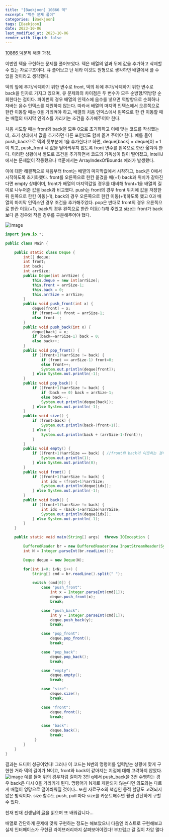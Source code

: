 ```yaml
---
title: "[Baekjoon] 10866 덱"
excerpt: "백준 문제 풀이"
categories: [Baekjoon]
tags: [Baekjoon]
date: 2023-10-06
last_modified_at: 2023-10-06
render_with_liquid: false
---
```


[10866 덱](https://www.acmicpc.net/problem/10866)문제 해결 과정.

이번엔 덱을 구현하는 문제를 풀어보았다. 덱은 배열의 앞과 뒤에 값을 추가하고 삭제할 수 있는 자료구조이다. 
큐 풀어보고 난 뒤라 이것도 원형으로 생각하면 배열에서 풀 수 있을 것이라고 생각했다.

덱의 앞에 추가/삭제하기 위한 변수로 front, 덱의 뒤에 추가/삭제하기 위한 변수로 back을 인자로 가지고 있으며, 큐 문제와의 차이점은 두 변수가 모두 순방향/역방향 순회한다는 점이다.
파이썬의 경우 배열의 인덱스에 음수를 넣으면 역방향으로 순회하나 자바는 음수 인덱스를 지원하지 않는다.
따라서 배열의 마지막 인덱스에서 오른쪽으로 한칸 이동할 때는 0을 가리켜야 하고, 배열의 처음 인덱스에서 왼쪽으로 한 칸 이동할 때는 배열의 마지막 인덱스를 가리키는 조건을 추가해주어야 한다. 

처음 시도할 때는 front와 back을 모두 0으로 초기화하고 이에 맞는 코드를 작성했는데, 초기 상태에서 값을 추가하면 다른 포인터도 함께 옮겨 주어야 한다. 
예를 들어 push_back으로 덱의 뒷부분에 1을 추가한다고 하면, deque[back] = deque[0] = 1 이 되고, push_front 시 값을 덮어씌우지 않도록 front 변수를 왼쪽으로 한칸 옮겨야 한다.
이러한 상황에서 별도로 조건을 추가하면서 코드의 가독성이 많이 떨어졌고, IntelliJ에서는 문제없이 작동했으나 백준에서는 ArrayIndexOfBounds 에러가 발생했다.

이에 대한 해결책으로 처음부터 front는 배열의 마지막값에서 시작하고, back은 0에서 시작하도록 초기화했다. 
front를 오른쪽으로 한칸 옮겼을 때(+1) back과 위치가 같아진다면 empty 상태이며, front가 배열의 마지막값일 경우를 대비해 front+1을 배열의 길이로 나누어준 값을 back과 비교했다.
push는 front의 경우 front 위치에 값을 저장한 뒤 왼쪽으로 한칸 이동(-1), back의 경우 오른쪽으로 한칸 이동(+1)하도록 했고 0과 배열의 마지막 인덱스인 경우 조건을 추가해주었다.
pop은 반대로 front의 경우 오른쪽으로 한칸 이동(+1), back의 경우 왼쪽으로 한칸 이동(-1)해 주었고 size는 front가 back보다 큰 경우와 작은 경우를 구분해주어야 했다.

![image](https://github.com/yeondori/yeondori.github.io/assets/93027942/a4fa5946-34ab-45f5-a4ba-35eee0651dca)

```java
import java.io.*;

public class Main {

    public static class Deque {
        int[] deque;
        int front;
        int back;
        int arrSize;
        public Deque(int arrSize) {
            this.deque = new int[arrSize];
            this.front = arrSize-1;
            this.back = 0;
            this.arrSize = arrSize;
        }
        public void push_front(int x) {
            deque[front] = x;
            if (front==0) front = arrSize-1;
            else front--;
        }
        public void push_back(int x) {
            deque[back] = x;
            if (back==arrSize-1) back = 0;
            else back++;
        }
        public void pop_front() {
            if ((front+1)%arrSize != back) {
                if (front == arrSize-1) front=0;
                else front++;
                System.out.println(deque[front]);
            } else System.out.println(-1);
        }
        public void pop_back() { 
            if ((front+1)%arrSize != back) {
                if (back == 0) back = arrSize-1;
                else back--;
                System.out.println(deque[back]);
            } else System.out.println(-1);
        }
        public void size() {
            if (front<back) {
                System.out.println(back-(front+1));
            } else {
                System.out.println(back + (arrSize-1-front));
            }
        }
        public void empty() {
            if ((front+1)%arrSize == back) { //front와 back이 이웃하는 경우
                System.out.println(1);
            } else System.out.println(0);
        }
        public void front() {
            if ((front+1)%arrSize != back) {
                int idx = (front+1)%arrSize;
                System.out.println(deque[idx]);
            } else System.out.println(-1);
        }
        public void back() {
            if ((front+1)%arrSize != back) {
                int idx = (back-1+arrSize)%arrSize;
                System.out.println(deque[idx]);
            } else System.out.println(-1);
        }
    }

    public static void main(String[] args)  throws IOException {

        BufferedReader br = new BufferedReader(new InputStreamReader(System.in));
        int N = Integer.parseInt(br.readLine());

        Deque deque = new Deque(N);

        for(int i=0; i<N; i++) {
            String[] cmd = br.readLine().split(" ");

            switch (cmd[0]) {
                case "push_front":
                    int x = Integer.parseInt(cmd[1]);
                    deque.push_front(x);
                    break;

                case "push_back":
                    int y = Integer.parseInt(cmd[1]);
                    deque.push_back(y);
                    break;

                case "pop_front":
                    deque.pop_front();
                    break;

                case "pop_back":
                    deque.pop_back();
                    break;

                case "empty":
                    deque.empty();
                    break;

                case "size":
                    deque.size();
                    break;

                case "front":
                    deque.front();
                    break;

                case "back":
                    deque.back();
                    break;
             }
        }
    }
}
```
결과는 드디어 성공이었다! 그러나 이 코드는 N번의 명령어를 입력받는 상황에 맞게 구현한 거라 덱의 길이가 N이고, front와 back이 같아지는 지점에 대해 고려하지 않았다.
![image](https://github.com/yeondori/yeondori.github.io/assets/93027942/186faabd-4382-46b6-9623-b88f23984424)
예를 들어 위의 경우처럼 길이가 3인 q에서 push_back을 3번 수행하는 경우 back은 다시 0을 가리키게 된다. 명령어가 N개로 제한되지 않는다면 의도와는 다르게 배열이 엉망으로 덮어씌워질 것이다.. 
또한 자료구조의 핵심인 동적 할당도 고려되지 않은 방식이다. size 함수도 push, pull 마다 size를 카운트해주면 훨씬 간단하게 구할 수 있다.

천재 만재 선생님의 [글](https://st-lab.tistory.com/183#%EC%A0%84%EC%B2%B4)을 읽으며 또 배워갑니다...

배열로 간단하게 문제에 맞춰 구현하는 정도는 해보았으니 다음엔 리스트로 구현해보고 실제 인터페이스가 구현된 라이브러리까지 살펴보아야겠다! 
부끄럽고 갈 길이 차암 멀다
